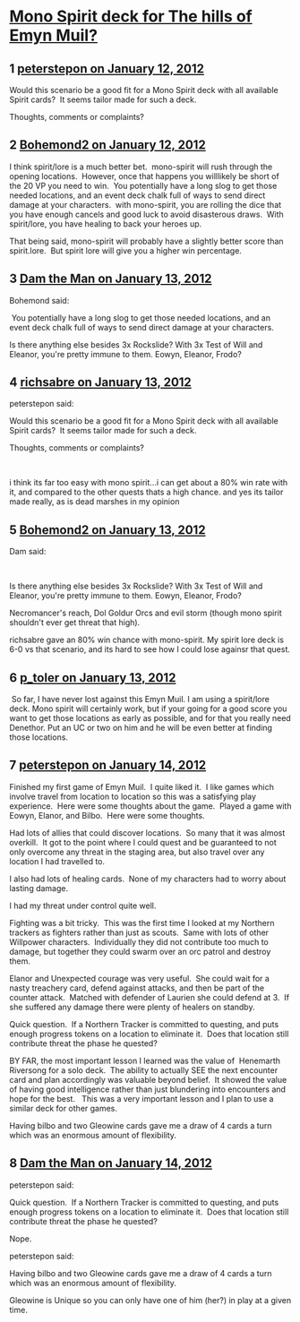 # [Mono Spirit deck for The hills of Emyn Muil?](https://community.fantasyflightgames.com/topic/58877-mono-spirit-deck-for-the-hills-of-emyn-muil/)

## 1 [peterstepon on January 12, 2012](https://community.fantasyflightgames.com/topic/58877-mono-spirit-deck-for-the-hills-of-emyn-muil/?do=findComment&comment=578753)

Would this scenario be a good fit for a Mono Spirit deck with all available Spirit cards?  It seems tailor made for such a deck. 

Thoughts, comments or complaints?

## 2 [Bohemond2 on January 12, 2012](https://community.fantasyflightgames.com/topic/58877-mono-spirit-deck-for-the-hills-of-emyn-muil/?do=findComment&comment=578761)

I think spirit/lore is a much better bet.  mono-spirit will rush through the opening locations.  However, once that happens you willlikely be short of the 20 VP you need to win.  You potentially have a long slog to get those needed locations, and an event deck chalk full of ways to send direct damage at your characters.  with mono-spirit, you are rolling the dice that you have enough cancels and good luck to avoid disasterous draws.  With spirit/lore, you have healing to back your heroes up.

That being said, mono-spirit will probably have a slightly better score than spirit.lore.  But spirit lore will give you a higher win percentage.

## 3 [Dam the Man on January 13, 2012](https://community.fantasyflightgames.com/topic/58877-mono-spirit-deck-for-the-hills-of-emyn-muil/?do=findComment&comment=578826)

Bohemond said:

 You potentially have a long slog to get those needed locations, and an event deck chalk full of ways to send direct damage at your characters. 



Is there anything else besides 3x Rockslide? With 3x Test of Will and Eleanor, you're pretty immune to them. Eowyn, Eleanor, Frodo?

## 4 [richsabre on January 13, 2012](https://community.fantasyflightgames.com/topic/58877-mono-spirit-deck-for-the-hills-of-emyn-muil/?do=findComment&comment=578864)

peterstepon said:

Would this scenario be a good fit for a Mono Spirit deck with all available Spirit cards?  It seems tailor made for such a deck. 

Thoughts, comments or complaints?



 

i think its far too easy with mono spirit...i can get about a 80% win rate with it, and compared to the other quests thats a high chance. and yes its tailor made really, as is dead marshes in my opinion

## 5 [Bohemond2 on January 13, 2012](https://community.fantasyflightgames.com/topic/58877-mono-spirit-deck-for-the-hills-of-emyn-muil/?do=findComment&comment=578880)

Dam said:

 

Is there anything else besides 3x Rockslide? With 3x Test of Will and Eleanor, you're pretty immune to them. Eowyn, Eleanor, Frodo?



Necromancer's reach, Dol Goldur Orcs and evil storm (though mono spirit shouldn't ever get threat that high).

richsabre gave an 80% win chance with mono-spirit. My spirit lore deck is 6-0 vs that scenario, and its hard to see how I could lose againsr that quest.

## 6 [p_toler on January 13, 2012](https://community.fantasyflightgames.com/topic/58877-mono-spirit-deck-for-the-hills-of-emyn-muil/?do=findComment&comment=578883)

 So far, I have never lost against this Emyn Muil. I am using a spirit/lore deck. Mono spirit will certainly work, but if your going for a good score you want to get those locations as early as possible, and for that you really need Denethor. Put an UC or two on him and he will be even better at finding those locations.

## 7 [peterstepon on January 14, 2012](https://community.fantasyflightgames.com/topic/58877-mono-spirit-deck-for-the-hills-of-emyn-muil/?do=findComment&comment=579382)

Finished my first game of Emyn Muil.  I quite liked it.  I like games which involve travel from location to location so this was a satisfying play experience.  Here were some thoughts about the game.  Played a game with Eowyn, Elanor, and Bilbo.  Here were some thoughts.

Had lots of allies that could discover locations.  So many that it was almost overkill.  It got to the point where I could quest and be guaranteed to not only overcome any threat in the staging area, but also travel over any location I had travelled to.

I also had lots of healing cards.  None of my characters had to worry about lasting damage.

I had my threat under control quite well.

Fighting was a bit tricky.  This was the first time I looked at my Northern trackers as fighters rather than just as scouts.  Same with lots of other Willpower characters.  Individually they did not contribute too much to damage, but together they could swarm over an orc patrol and destroy them.

Elanor and Unexpected courage was very useful.  She could wait for a nasty treachery card, defend against attacks, and then be part of the counter attack.  Matched with defender of Laurien she could defend at 3.  If she suffered any damage there were plenty of healers on standby.

Quick question.  If a Northern Tracker is committed to questing, and puts enough progress tokens on a location to eliminate it.  Does that location still contribute threat the phase he quested?

BY FAR, the most important lesson I learned was the value of  Henemarth Riversong for a solo deck.  The ability to actually SEE the next encounter card and plan accordingly was valuable beyond belief.  It showed the value of having good intelligence rather than just blundering into encounters and hope for the best.   This was a very important lesson and I plan to use a similar deck for other games.

Having bilbo and two Gleowine cards gave me a draw of 4 cards a turn which was an enormous amount of flexibility. 

## 8 [Dam the Man on January 14, 2012](https://community.fantasyflightgames.com/topic/58877-mono-spirit-deck-for-the-hills-of-emyn-muil/?do=findComment&comment=579425)

peterstepon said:

Quick question.  If a Northern Tracker is committed to questing, and puts enough progress tokens on a location to eliminate it.  Does that location still contribute threat the phase he quested?

Nope.

peterstepon said:

Having bilbo and two Gleowine cards gave me a draw of 4 cards a turn which was an enormous amount of flexibility. 

Gleowine is Unique so you can only have one of him (her?) in play at a given time.

